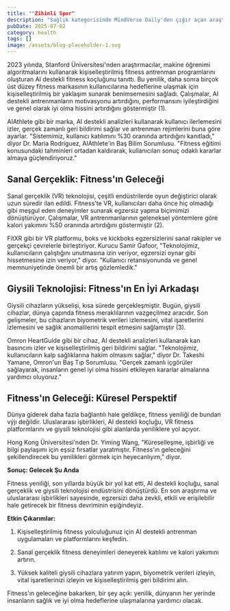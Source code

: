 ```yaml
---
title: ""Zihinli Spor"
description: "Sağlık kategorisinde MindVerse Daily'den çığır açan araştırmaları ve içgörülerı keşfedin."
pubDate: 2025-07-02
category: health
tags: []
image: /assets/blog-placeholder-1.svg
---
```


2023 yılında, Stanford Üniversitesi'nden araştırmacılar, makine öğrenimi algoritmalarını kullanarak kişiselleştirilmiş fitness antrenman programlarını oluşturan AI destekli fitness koçluğunu tanıttı. Bu yenilik, daha sonra birçok üst düzey fitness markasının kullanıcılarına hedeflerine ulaşmak için kişiselleştirilmiş bir yaklaşım sunarak benimsemesini sağladı. Çalışmalar, AI destekli antrenmanların motivasyonu artırdığını, performansını iyileştirdiğini ve genel olarak iyi olma hissini artırdığını göstermiştir (1).

AIAthlete gibi bir marka, AI destekli analizleri kullanarak kullanıcı ilerlemesini izler, gerçek zamanlı geri bildirimi sağlar ve antrenman rejimlerini buna göre ayarlar. "Sistemimiz, kullanıcı katılımını %30 oranında artırdığını kanıtladı," diyor Dr. Maria Rodriguez, AIAthlete'in Baş Bilim Sorumlusu. "Fitness eğitimi konusundaki tahminleri ortadan kaldırarak, kullanıcıları sonuç odaklı kararlar almaya güçlendiriyoruz."

## **Sanal Gerçeklik: Fitness'ın Geleceği**

Sanal gerçeklik (VR) teknolojisi, çeşitli endüstrilerde oyun değiştirici olarak uzun süredir ilan edildi. Fitness'te VR, kullanıcıları daha önce hiç olmadığı gibi meşgul eden deneyimler sunarak egzersiz yapma biçimimizi dönüştürüyor. Çalışmalar, VR antrenmanlarının geleneksel yöntemlere göre kalori yakımını %50 oranında artırdığını göstermiştir (2).

FitXR gibi bir VR platformu, boks ve kickboks egzersizlerini sanal rakipler ve gerçekçi çevrelerle birleştiriyor. Kurucu Samir Gafoor, "Teknolojimiz, kullanıcıların çalıştığını unutmasına izin veriyor, egzersizi oynar gibi hissetmesine izin veriyor," diyor. "Kullanıcı retansiyonunda ve genel memnuniyetinde önemli bir artış gözlemledik."

## **Giysili Teknolojisi: Fitness'ın En İyi Arkadaşı**

Giysili cihazların yükselişi, kısa sürede gerçekleşmiştir. Bugün, giysili cihazlar, dünya çapında fitness meraklılarının vazgeçilmez aracıdır. Son gelişmeler, bu cihazların biyometrik verileri izlemesini, vital işaretlerini izlemesini ve sağlık anomalilerini tespit etmesini sağlamıştır (3).

Omron HeartGuide gibi bir cihaz, AI destekli analizleri kullanarak kan basıncını izler ve kişiselleştirilmiş geri bildirimi sağlar. "Teknolojimiz, kullanıcıların kalp sağlıklarına hakim olmasını sağlar," diyor Dr. Takeshi Yamane, Omron'un Baş Tıp Sorumlusu. "Gerçek zamanlı içgörüler sağlayarak, insanların genel iyi olma hissini etkileyen kararlar almalarına yardımcı oluyoruz."

## **Fitness'ın Geleceği: Küresel Perspektif**

Dünya giderek daha fazla bağlantılı hale geldikçe, fitness yeniliği de bundan výjı değildir. Uluslararası işbirlikleri, AI destekli koçluğu, VR fitness platformlarını ve giysili teknolojisi gibi alanlarda yeniliklere yol açıyor.

Hong Kong Üniversitesi'nden Dr. Yiming Wang, "Küreselleşme, işbirliği ve bilgi paylaşımı için eşsiz fırsatlar yaratmıştır. Fitness'ın geleceğini şekillendirecek bu yenilikleri görmek için heyecanlıyım," diyor.

**Sonuç: Gelecek Şu Anda**

Fitness yeniliği, son yıllarda büyük bir yol kat etti, AI destekli koçluğu, sanal gerçeklik ve giysili teknolojisi endüstrisini dönüştürdü. En son araştırma ve uluslararası işbirlikleri sayesinde, egzersizi daha zevkli, etkili ve erişilebilir hale getirecek bir fitness devriminin eşiğindeyiz.

**Etkin Çıkarımlar:**

1. Kişiselleştirilmiş fitness yolculuğunuz için AI destekli antrenman uygulamaları ve platformlarını keşfedin.

2. Sanal gerçeklik fitness deneyimleri deneyerek katılımı ve kalori yakımını artırın.

3. Yüksek kaliteli giysili cihazlara yatırım yapın, biyometrik verileri izleyin, vital işaretlerinizi izleyin ve kişiselleştirilmiş geri bildirimi alın.

Fitness'ın geleceğine bakarken, bir şey açık: yenilik, dünyanın her yerinde insanların sağlık ve iyi olma hedeflerine ulaşmalarına yardımcı olacak.